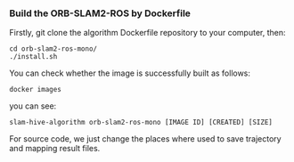 ### Build the ORB-SLAM2-ROS by Dockerfile
Firstly, git clone the algorithm Dockerfile repository to your computer, then:
```
cd orb-slam2-ros-mono/
./install.sh
```
You can check whether the image is successfully built as follows:
```
docker images
```
you can see:
```
slam-hive-algorithm orb-slam2-ros-mono [IMAGE ID] [CREATED] [SIZE]
```

For source code, we just change the places where used to save trajectory and mapping result files.

